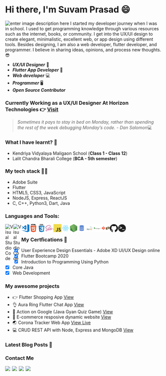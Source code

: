 # Hi there, I'm Suvam Prasad 😄

![enter image description here](https://www.pngitem.com/pimgs/m/14-146671_illustration-showing-data-analysis-ai-data-analytics-illustration.png)
I started my developer journey when I was in school. I used to get programming knowledge through various resources such as the internet, books, or community. I get into the UX/UI design to create elegant, minimalistic, excellent web, or app design using different tools. Besides designing, I am also a web developer, flutter developer, and programmer. I believe in sharing ideas, opinions, and process new thoughts. 😎

- **_UX/UI Designer_** 🎨
- **_Flutter App Developer_** 📱
- **_Web developer_** 💻
- **_Programmer_** 🖥
- **_Open Source Contributor_**

### Currently Working as a UX/UI Designer At Horizon Technologies :point_right: [Visit](https://horizontech.dev/)

> _Sometimes it pays to stay in bed on Monday, rather than spending the rest of the week debugging Monday’s code._ - *Dan Salomon*💻

### What I have learnt? 🏫

- Kendriya Vidyalaya Maligaon School (**Class 1 - Class 12**)
- Lalit Chandra Bharali College (**BCA - 5th semester**)

### My tech stack 👩‍💻

- Adobe Suite
- Flutter
- HTML5, CSS3, JavaScript
- NodeJS, Express, ReactJS
- C, C++, Python3, Dart, Java

### Languages and Tools:

<img align="left" alt="Visual Studio Code" width="26px" src="https://cdn.dribbble.com/users/17559/screenshots/6664357/figma.png" />
<img align="left" alt="Visual Studio Code" width="26px" src="https://img.favpng.com/20/8/4/adobe-creative-cloud-adobe-creative-suite-adobe-systems-logo-computer-software-png-favpng-tXifg3ZDtg59pgn3iETgRWQGs.jpg" />
<img align="left" alt="Visual Studio Code" width="26px" src="https://raw.githubusercontent.com/github/explore/80688e429a7d4ef2fca1e82350fe8e3517d3494d/topics/visual-studio-code/visual-studio-code.png" />
<img align="left" alt="HTML5" width="26px" src="https://raw.githubusercontent.com/github/explore/80688e429a7d4ef2fca1e82350fe8e3517d3494d/topics/html/html.png" />
<img align="left" alt="CSS3" width="26px" src="https://raw.githubusercontent.com/github/explore/80688e429a7d4ef2fca1e82350fe8e3517d3494d/topics/css/css.png" />
<img align="left" alt="Sass" width="26px" src="https://raw.githubusercontent.com/github/explore/80688e429a7d4ef2fca1e82350fe8e3517d3494d/topics/sass/sass.png" />
<img align="left" alt="JavaScript" width="26px" src="https://raw.githubusercontent.com/github/explore/80688e429a7d4ef2fca1e82350fe8e3517d3494d/topics/javascript/javascript.png" />
<img align="left" alt="React" width="26px" src="https://raw.githubusercontent.com/github/explore/80688e429a7d4ef2fca1e82350fe8e3517d3494d/topics/react/react.png" />
<img align="left" alt="Node.js" width="26px" src="https://raw.githubusercontent.com/github/explore/80688e429a7d4ef2fca1e82350fe8e3517d3494d/topics/nodejs/nodejs.png" />
<img align="left" alt="SQL" width="26px" src="https://raw.githubusercontent.com/github/explore/80688e429a7d4ef2fca1e82350fe8e3517d3494d/topics/sql/sql.png" />
<img align="left" alt="MySQL" width="26px" src="https://raw.githubusercontent.com/github/explore/80688e429a7d4ef2fca1e82350fe8e3517d3494d/topics/mysql/mysql.png" />
<img align="left" alt="MongoDB" width="26px" src="https://raw.githubusercontent.com/github/explore/80688e429a7d4ef2fca1e82350fe8e3517d3494d/topics/mongodb/mongodb.png" />
<img align="left" alt="Git" width="26px" src="https://raw.githubusercontent.com/github/explore/80688e429a7d4ef2fca1e82350fe8e3517d3494d/topics/git/git.png" />
<img align="left" alt="GitHub" width="26px" src="https://raw.githubusercontent.com/github/explore/78df643247d429f6cc873026c0622819ad797942/topics/github/github.png" />
<img align="left" alt="HTML5" width="26px" src="https://raw.githubusercontent.com/github/explore/80688e429a7d4ef2fca1e82350fe8e3517d3494d/topics/terminal/terminal.png" />
<br>

### My Certfications 📒

- [x] User Experience Design Essentials - Adobe XD UI/UX Design online
- [x] Flutter Bootcamp 2020
- [x] Introduction to Programming Using Python
- [x] Core Java
- [x] Web Development

### My awesome projects

- :point_right: Flutter Shopping App [View](https://github.com/SuvamPrasd/flutter-shopping-app)
- :ok_hand: Aura Ring Flutter Chat App [View](https://github.com/SuvamPrasd/Aura_Ring_Flutter_Chat_App)
- :metal: Action on Google (Java Gyan Quiz Game) [View](https://assistant.google.com/services/a/uid/000000a3f17898e4?hl=en)
- :call_me_hand: E-commerce resposive dynamic website [View](https://github.com/SuvamPrasd/E-commerce-website)
- :earth_asia: Corona Tracker Web App [View Live](https://suvamprasd.github.io/coronaTracker.github.io/)
- :computer: CRUD REST API with Node, Express and MongoDB [View](https://github.com/SuvamPrasd/Rest-api-mongodb)

### Latest Blog Posts 📒

<!-- BLOG-POST-LIST:START -->
<!-- BLOG-POST-LIST:END -->

### Contact Me

[<img align="left" src="https://image.flaticon.com/icons/png/512/61/61109.png" width="22px"/>](https://www.linkedin.com/in/suvamprasad/)
[<img align="left" src="https://image.flaticon.com/icons/png/512/23/23931.png" width="22px"/>](https://twitter.com/suvamprasad2)
[<img  align="left" src="https://camo.githubusercontent.com/0c3ecb4a5cbc3ea14da0229ec9bb61146aa3fdef/68747470733a2f2f662e636c6f75642e6769746875622e636f6d2f6173736574732f343832383631362f313436373835372f38393733346234302d343538392d313165332d386435652d3133306437393831336530302e706e67" width="22px"/>](https://www.behance.net/suvamp)
[<img align="left" src="https://image.flaticon.com/icons/png/512/95/95627.png" width="22px"/>](suvamprasad@gmail.com)
